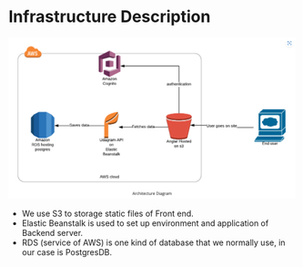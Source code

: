# Infrastructure Description

![Infrastructure](/document/diagrams/Architecture_Diagram.png)

- We use S3 to storage static files of Front end.
- Elastic Beanstalk is used to set up environment and application of Backend server.
- RDS (service of AWS) is one kind of database that we normally use, in our case is PostgresDB.
